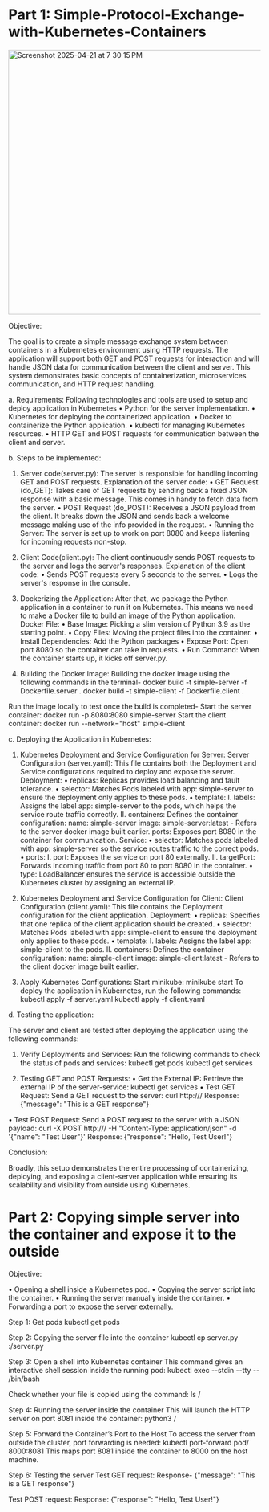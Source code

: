 # Part 1: Simple-Protocol-Exchange-with-Kubernetes-Containers

<img width="527" alt="Screenshot 2025-04-21 at 7 30 15 PM" src="https://github.com/user-attachments/assets/c398dfa1-f954-46c8-9fe5-cd253b57d608" />

Objective:

The goal is to create a simple message exchange system between containers in a Kubernetes environment using HTTP requests. The application will support both GET and POST requests for interaction and will handle JSON data for communication between the client and server. This system demonstrates basic concepts of containerization, microservices communication, and HTTP request handling.

a.	Requirements:
Following technologies and tools are used to setup and deploy application in Kubernetes
•	Python for the server implementation.
•	Kubernetes for deploying the containerized application.
•	Docker to containerize the Python application.
•	kubectl for managing Kubernetes resources.
•	HTTP GET and POST requests for communication between the client and server.

b.	Steps to be implemented:

1.	Server code(server.py):
The server is responsible for handling incoming GET and POST requests.
Explanation of the server code:
•	GET Request (do_GET): Takes care of GET requests by sending back a fixed JSON response with a basic message. This comes in handy to fetch data from the server.
•	POST Request (do_POST): Receives a JSON payload from the client. It breaks down the JSON and sends back a welcome message making use of the info provided in the request.
•	Running the Server: The server is set up to work on port 8080 and keeps listening for incoming requests non-stop.

2.	Client Code(client.py):
The client continuously sends POST requests to the server and logs the server's responses.
Explanation of the client code:
•	Sends POST requests every 5 seconds to the server.
•	Logs the server's response in the console.

3.	Dockerizing the Application:
After that, we package the Python application in a container to run it on Kubernetes. This means we need to make a Docker file to build an image of the Python application.
Docker File:
•	Base Image: Picking a slim version of Python 3.9 as the starting point.
•	 Copy Files: Moving the project files into the container. 
•	Install Dependencies: Add the Python packages 
•	Expose Port: Open port 8080 so the container can take in requests. 
•	Run Command: When the container starts up, it kicks off server.py.

4.	Building the Docker Image:
Building the docker image using the following commands in the terminal-
docker build -t simple-server -f Dockerfile.server .
docker build -t simple-client -f Dockerfile.client .

Run the image locally to test once the build is completed-
Start the server container:
docker run -p 8080:8080 simple-server
Start the client container:
docker run --network="host" simple-client

c.	Deploying the Application in Kubernetes:

1.	Kubernetes Deployment and Service Configuration for Server: 
Server Configuration (server.yaml):
This file contains both the Deployment and Service configurations required to deploy and expose the server.
Deployment:
•	replicas: Replicas provides load balancing and fault tolerance.
•	selector: Matches Pods labeled with app: simple-server to ensure the deployment only applies to these pods.
•	template:
I.	labels: Assigns the label app: simple-server to the pods, which helps the service route traffic correctly.
II.	containers: Defines the container configuration:
name: simple-server
image: simple-server:latest - Refers to the server docker image built earlier.
ports: Exposes port 8080 in the container for communication.
 Service:
•	selector: Matches pods labeled with app: simple-server so the service routes traffic to the correct pods.
•	ports:
I.	port: Exposes the service on port 80 externally.
II.	targetPort: Forwards incoming traffic from port 80 to port 8080 in the container.
•	type: LoadBalancer ensures the service is accessible outside the Kubernetes cluster by assigning an external IP.
2.	Kubernetes Deployment and Service Configuration for Client:
Client Configuration (client.yaml):
This file contains the Deployment configuration for the client application.
Deployment:
•	replicas: Specifies that one replica of the client application should be created.
•	selector: Matches Pods labeled with app: simple-client to ensure the deployment only applies to these pods.
•	template:
I.	labels: Assigns the label app: simple-client to the pods.
II.	containers: Defines the container configuration:
name: simple-client
image: simple-client:latest - Refers to the client docker image built earlier.

3.	Apply Kubernetes Configurations:
Start minikube:
minikube start
To deploy the application in Kubernetes, run the following commands:
 kubectl apply -f server.yaml
 kubectl apply -f client.yaml

d.	Testing the application:

The server and client are tested after deploying the application using the following commands:
1.	Verify Deployments and Services:
Run the following commands to check the status of pods and services:
kubectl get pods
kubectl get services

2.	Testing GET and POST Requests:
•	Get the External IP: Retrieve the external IP of the server-service:
kubectl get services
•	Test GET Request: Send a GET request to the server:
curl http://<external-ip>/
Response:
{"message": "This is a GET response"}


•	Test POST Request: Send a POST request to the server with a JSON payload:
curl -X POST http://<external-ip>/ -H "Content-Type: application/json" -d '{"name": "Test User"}'
Response:
{"response": "Hello, Test User!"}

Conclusion:

Broadly, this setup demonstrates the entire processing of containerizing, deploying, and exposing a client-server application while ensuring its scalability and visibility from outside using Kubernetes.


# Part 2: Copying simple server into the container and expose it to the outside

Objective:

•	Opening a shell inside a Kubernetes pod.
•	Copying the server script into the container.
•	Running the server manually inside the container.
•	Forwarding a port to expose the server externally.

Step 1: Get pods
kubectl get pods

Step 2: Copying the server file into the container
 kubectl cp server.py <POD NAME>:/server.py

Step 3: Open a shell into Kubernetes container
This command gives an interactive shell session inside the running pod:
kubectl exec --stdin --tty <POD NAME> -- /bin/bash

Check whether your file is copied using the command:
ls /

Step 4: Running the server inside the container
This will launch the HTTP server on port 8081 inside the container:
python3 /<filename>

Step 5: Forward the Container’s Port to the Host
To access the server from outside the cluster, port forwarding is needed:
kubectl port-forward pod/<POD NAME> 8000:8081
This maps port 8081 inside the container to 8000 on the host machine.

Step 6: Testing the server
Test GET request:
Response-
{"message": "This is a GET response"}

Test POST request:
Response:
{"response": "Hello, Test User!"}



